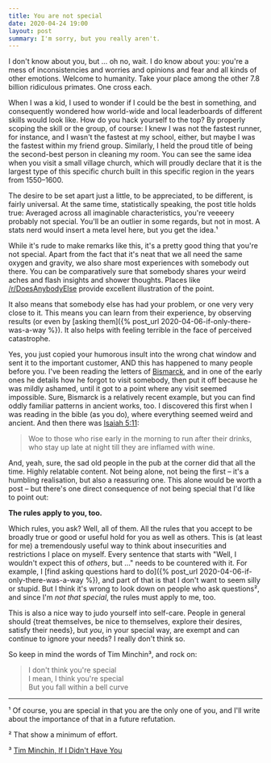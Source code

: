 ```yaml
---
title: You are not special
date: 2020-04-24 19:00
layout: post
summary: I'm sorry, but you really aren't.
---
```


I don't know about you, but … oh no, wait. I do know about you: you're a mess of inconsistencies and worries and
opinions and fear and all kinds of other emotions. Welcome to humanity. Take your place among the other 7.8 billion
ridiculous primates. One cross each.

When I was a kid, I used to wonder if I could be the best in something, and consequently wondered how world-wide and
local leaderboards of different skills would look like. How do you hack yourself to the top? By properly scoping the
skill or the group, of course: I knew I was not the fastest runner, for instance, and I wasn't the fastest at my school,
either, but maybe I was the fastest within my friend group. Similarly, I held the proud title of being the second-best
person in cleaning my room. You can see the same idea when you visit a small village church, which will proudly declare
that it is the largest type of this specific church built in this specific region in the years from 1550–1600.

The desire to be set apart just a little, to be appreciated, to be different, is fairly universal.  At the same time,
statistically speaking, the post title holds true: Averaged across all imaginable characteristics, you're veeeery
probably not special. You'll be an outlier in some regards, but not in most. A stats nerd would insert a meta level
here, but you get the idea.¹

While it's rude to make remarks like this, it's a pretty good thing that you're not special. Apart from the fact that
it's neat that we all need the same oxygen and gravity, we also share most experiences with somebody out there.
You can be comparatively sure that somebody shares your weird aches and flash insights and shower thoughts. Places like
[/r/DoesAnybodyElse](https://www.reddit.com/r/DoesAnybodyElse/top/) provide excellent illustration of the point.

It also means that somebody else has had your problem, or one very very close to it. This means you can learn from their
experience, by observing results (or even by [asking them]({% post_url 2020-04-06-if-only-there-was-a-way %}). It also
helps with feeling terrible in the face of perceived catastrophe.

Yes, you just copied your humorous insult into the wrong chat window and sent it to the important customer, AND this has
happened to many people before you. I've been reading the letters of
[Bismarck](https://en.wikipedia.org/wiki/Otto_von_Bismarck), and in one of the early ones he details how he forgot to
visit somebody, then put it off because he was mildly ashamed, until it got to a point where any visit seemed
impossible. Sure, Bismarck is a relatively recent example, but you can find oddly familiar patterns in ancient works,
too. I discovered this first when I was reading in the bible (as you do), where everything seemed weird and ancient. And
then there was [Isaiah 5:11](https://www.biblestudytools.com/isaiah/5-11.html):

<blockquote>
Woe to those who rise early in the morning to run after their drinks,
who stay up late at night till they are inflamed with wine. 
</blockquote>

And, yeah, sure, the sad old people in the pub at the corner did that all the time. Highly relatable content. Not being
alone, not being the first – it's a humbling realisation, but also a reassuring one. This alone would be worth a post –
but there's one direct consequence of not being special that I'd like to point out:

**The rules apply to you, too.**

Which rules, you ask? Well, all of them. All the rules that you accept to be broadly true or good or useful hold for you
as well as others. This is (at least for me) a tremendously useful way to think about insecurities and restrictions I
place on myself. Every sentence that starts with "Well, I wouldn't expect this of *others*, but …" needs to be countered
with it. For example, I [find asking questions hard to do]({% post_url 2020-04-06-if-only-there-was-a-way %}), and part
of that is that I don't want to seem silly or stupid. But I think it's wrong to look down on people who ask questions²,
and since I'm *not that special*, the rules must apply to me, too.

This is also a nice way to judo yourself into self-care. People in general should {treat themselves, be nice to
themselves, explore their desires, satisfy their needs}, but *you*, in your special way, are exempt and can continue to
ignore your needs? I really don't think so.

So keep in mind the words of Tim Minchin³, and rock on:

<blockquote>
I don't think you're special<br>
I mean, I think you're special<br>
But you fall within a bell curve
</blockquote>


-----
¹ Of course, you are special in that you are the only one of you, and I'll write about the importance of that in a future refutation.

² That show a minimum of effort.

³ [Tim Minchin, If I Didn't Have You](https://www.youtube.com/watch?v=Zn6gV2sdl38)
